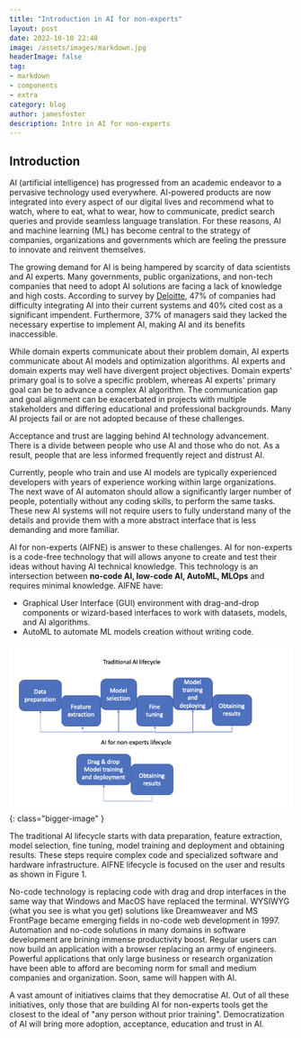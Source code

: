 ```yaml
---
title: "Introduction in AI for non-experts"
layout: post
date: 2022-10-10 22:48
image: /assets/images/markdown.jpg
headerImage: false
tag:
- markdown
- components
- extra
category: blog
author: jamesfoster
description: Intro in AI for non-experts
---
```



## Introduction

AI (artificial intelligence) has progressed from an academic endeavor to a pervasive technology used everywhere. AI-powered products are now integrated into every aspect of our digital lives and recommend what to watch, where to eat, what to wear, how to communicate, predict search queries and provide seamless language translation. For these reasons, AI and machine learning (ML) has become central to the strategy of companies, organizations and governments which are feeling the pressure to innovate and reinvent themselves. 

The growing demand for AI is being hampered by scarcity of data scientists and AI experts. Many governments, public organizations, and non-tech companies that need to adopt AI solutions are facing a lack of knowledge and high costs. According to survey by [Deloitte](https://www2.deloitte.com/content/dam/Deloitte/us/Documents/deloitte-analytics/us-da-2017-deloitte-state-of-cognitive-survey.pdf#page=12), 47% of companies had difficulty integrating AI into their current systems and 40% cited cost as a significant impendent. Furthermore, 37% of managers said they lacked the necessary expertise to implement AI, making AI and its benefits inaccessible.

While domain experts communicate about their problem domain, AI experts communicate about AI models and optimization algorithms. AI experts and domain experts may well have divergent project objectives. Domain experts' primary goal is to solve a specific problem, whereas AI experts' primary goal can be to advance a complex AI algorithm. The communication gap and goal alignment can be exacerbated in projects with multiple stakeholders and differing educational and professional backgrounds. Many AI projects fail or are not adopted because of these challenges.

Acceptance and trust are lagging behind AI technology advancement. There is a divide between people who use AI and those who do not. As a result, people that are less informed frequently reject and distrust AI.

Currently, people who train and use AI models are typically experienced developers with years of experience working within large organizations. The next wave of AI automaton should allow a significantly larger number of people, potentially without any coding skills, to perform the same tasks. These new AI systems will not require users to fully understand many of the details and provide them with a more abstract interface that is less demanding and more familiar.

AI for non-experts (AIFNE) is answer to these challenges. AI for non-experts is a code-free technology that will allows anyone to create and test their ideas without having AI technical knowledge. This technology is an intersection between __no-code AI, low-code AI, AutoML, MLOps__ and requires minimal knowledge. AIFNE have:
* 	Graphical User Interface (GUI) environment with drag-and-drop components or wizard-based interfaces to work with datasets, models, and AI algorithms. 
* 	AutoML to automate ML models creation without writing code.

![traditional vs new ai pipeline](/assets/images/traditional-vs-new-ai-pipeline.png){: class="bigger-image" }


The traditional AI lifecycle starts with data preparation, feature extraction, model selection, fine tuning, model training and deployment and obtaining results. These steps require complex code and specialized software and hardware infrastructure. AIFNE lifecycle is focused on the user and results as shown in Figure 1.

No-code technology is replacing code with drag and drop interfaces in the same way that Windows and MacOS have replaced the terminal. WYSIWYG (what you see is what you get) solutions like Dreamweaver and MS FrontPage became emerging fields in no-code web development in 1997. Automation and no-code solutions in many domains in software development are brining immense productivity boost. Regular users can now build an application with a browser replacing an army of engineers.  Powerful applications that only large business or research organization have been able to afford are becoming norm for small and medium companies and organization. Soon, same will happen with AI. 

A vast amount of initiatives claims that they democratise AI. Out of all these initiatives, only those that are building AI for non-experts tools get the closest to the ideal of "any person without prior training". Democratization of AI will bring more adoption, acceptance, education and trust in AI. 

